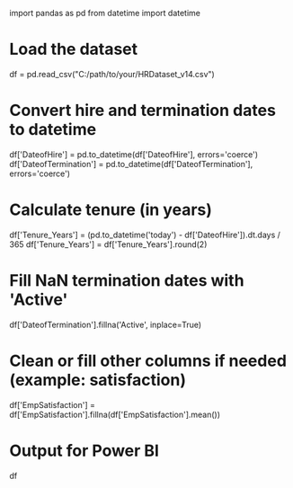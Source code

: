 import pandas as pd
from datetime import datetime

# Load the dataset
df = pd.read_csv("C:/path/to/your/HRDataset_v14.csv")

# Convert hire and termination dates to datetime
df['DateofHire'] = pd.to_datetime(df['DateofHire'], errors='coerce')
df['DateofTermination'] = pd.to_datetime(df['DateofTermination'], errors='coerce')

# Calculate tenure (in years)
df['Tenure_Years'] = (pd.to_datetime('today') - df['DateofHire']).dt.days / 365
df['Tenure_Years'] = df['Tenure_Years'].round(2)

# Fill NaN termination dates with 'Active'
df['DateofTermination'].fillna('Active', inplace=True)

# Clean or fill other columns if needed (example: satisfaction)
df['EmpSatisfaction'] = df['EmpSatisfaction'].fillna(df['EmpSatisfaction'].mean())

# Output for Power BI
df
